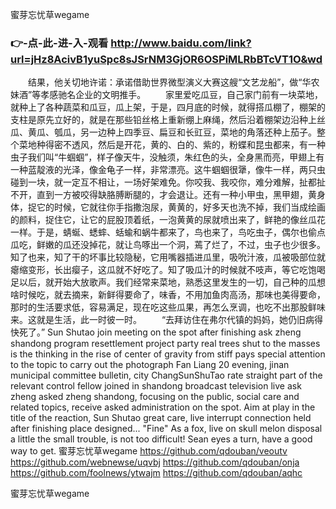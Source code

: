 
蜜芽忘忧草wegame




### 👉-点-此-进-入-观看  http://www.baidu.com/link?url=jHz8AcivB1yuSpc8sJSrNM3GjOR6OSPiMLRbBTcVT1O&wd




　　结果，他关切地许诺：承诺借助世界微型演义大赛这艘“文艺龙船”，做“华农妹酒”等孝感驰名企业的文明推手。
　　家里爱吃瓜豆，自己家门前有一块菜地，就种上了各种蔬菜和瓜豆，瓜上架，于是，四月底的时候，就得搭瓜棚了，棚架的支柱是原先立好的，就是在那些铅丝格上重新绷上麻绳，然后沿着棚架边沿种上丝瓜、黄瓜、瓠瓜，另一边种上四季豆、扁豆和长豇豆，菜地的角落还种上茄子。整个菜地种得密不透风，然后是开花，黄的、白的、紫的，粉蝶和昆虫都来，有一种虫子我们叫“牛蝈蝈”，样子像天牛，没触须，朱红色的头，全身黑而亮，甲翅上有一种蓝靛液的光泽，像金龟子一样，非常漂亮。这牛蝈蝈很犟，像牛一样，两只虫碰到一块，就一定互不相让，一场好架难免。你咬我、我咬你，难分难解，扯都扯不开，直到一方被咬得缺胳膊断腿的，才会退让。还有一种小甲虫，黑甲翅，黄身体，捉它的时候，它就往你手指撒泡尿，黄黄的，好多天也洗不掉，我们当成绘画的颜料，捉住它，让它的屁股顶着纸，一泡黄黄的尿就喷出来了，鲜艳的像丝瓜花一样。于是，蜻蜒、蟋蟀、蛞蝓和蜗牛都来了，鸟也来了，鸟吃虫子，偶尔也偷点瓜吃，鲜嫩的瓜还没掉花，就让鸟啄出一个洞，蔫了烂了，不过，虫子也少很多。知了也来，知了干的坏事比较隐秘，它用嘴器插进瓜里，吸吮汁液，瓜被吸部位就瘪缩变形，长出瘿子，这瓜就不好吃了。知了吸瓜汁的时候就不吱声，等它吃饱喝足以后，就开始大放歌声。我们经常来菜地，熟悉这里发生的一切，自己种的瓜想啥时候吃，就去摘来，新鲜得要命了，味香，不用加鱼肉高汤，那味也美得要命，那时的生活要求低，容易满足，现在吃这些瓜果，再怎么烹调，也吃不出那股鲜味来。这就是生活，此一时彼一时。
　　“去拜访住在弗尔代镇的妈妈，她仍旧病得快死了。”
Sun Shutao join meeting on the spot after finishing ask zheng shandong program resettlement project party real trees shut to the masses is the thinking in the rise of center of gravity from stiff pays special attention to the topic to carry out the photograph Fan Liang 20 evening, jinan municipal committee bulletin, city ChangSunShuTao rate straight part of the relevant control fellow joined in shandong broadcast television live ask zheng asked zheng shandong, focusing on the public, social care and related topics, receive asked administration on the spot.
Aim at play in the title of the reaction, Sun Shutao great care, live interrupt connection held after finishing place designed...
"Fine"
As a fox, live on skull melon disposal a little the small trouble, is not too difficult!
Sean eyes a turn, have a good way to get.
蜜芽忘忧草wegame https://github.com/qdouban/veoutv
https://github.com/webnewse/uqvbj
https://github.com/qdouban/onja
https://github.com/foolnews/ytwajm
https://github.com/qdouban/aqhc





蜜芽忘忧草wegame
